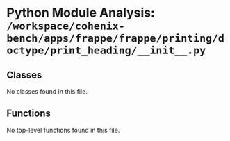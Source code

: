 # Python Module Analysis: `/workspace/cohenix-bench/apps/frappe/frappe/printing/doctype/print_heading/__init__.py`

## Classes

No classes found in this file.


## Functions

No top-level functions found in this file.
